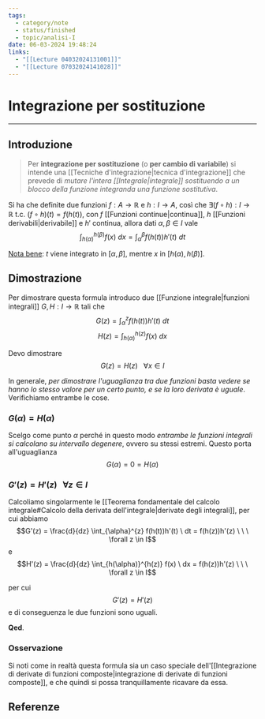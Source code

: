 ```yaml
---
tags:
  - category/note
  - status/finished
  - topic/analisi-I
date: 06-03-2024 19:48:24
links:
  - "[[Lecture 04032024131001]]"
  - "[[Lecture 07032024141028]]"
---
```

# Integrazione per sostituzione
---
## Introduzione
> Per **integrazione per sostituzione** (o **per cambio di variabile**) si intende una [[Tecniche d'integrazione|tecnica d'integrazione]] che prevede di _mutare l'intera [[Integrale|integrale]] sostituendo a un blocco della funzione integranda una funzione sostitutiva_.

Si ha che definite due funzioni $f: A \to \mathbb{R}$ e $h: I \to A$, così che $\exists (f \circ h): I \to \mathbb{R}$ t.c. $(f \circ h)(t) = f(h(t))$, con $f$ [[Funzioni continue|continua]], $h$ [[Funzioni derivabili|derivabile]] e $h'$ continua, allora dati $\alpha, \beta \in I$ vale
$$\int_{h(\alpha)}^{h(\beta)} f(x) \ dx = \int_{\alpha}^{\beta} f(h(t)) h'(t) \ dt$$

<u>Nota bene</u>: $t$ viene integrato in $[\alpha, \beta]$, mentre $x$ in $[h(\alpha), h(\beta)]$.

## Dimostrazione
Per dimostrare questa formula introduco due [[Funzione integrale|funzioni integrali]] $G, H: I \to \mathbb{R}$ tali che
$$G(z) = \int_{\alpha}^{z} f(h(t))h'(t) \ dt$$
$$H(z) = \int_{h(\alpha)}^{h(z)} f(x) \ dx$$

Devo dimostrare
$$G(z) = H(z) \ \ \ \forall x \in I$$

In generale, _per dimostrare l'uguaglianza tra due funzioni basta vedere se hanno lo stesso valore per un certo punto, e se la loro derivata è uguale_. Verifichiamo entrambe le cose.

### $G(\alpha) = H(\alpha)$
Scelgo come punto $\alpha$ perché in questo modo _entrambe le funzioni integrali si calcolano su intervallo degenere_, ovvero su stessi estremi. Questo porta all'uguaglianza
$$G(\alpha) = 0 = H(\alpha)$$

### $G'(z) = H'(z) \ \ \ \forall z \in I$
Calcoliamo singolarmente le [[Teorema fondamentale del calcolo integrale#Calcolo della derivata dell'integrale|derivate degli integrali]], per cui abbiamo
$$G'(z) = \frac{d}{dz} \int_{\alpha}^{z} f(h(t))h'(t) \ dt = f(h(z))h'(z) \ \ \ \forall z \in I$$
e
$$H'(z) = \frac{d}{dz} \int_{h(\alpha)}^{h(z)} f(x) \ dx = f(h(z))h'(z) \ \ \ \forall z \in I$$

per cui
$$G'(z) = H'(z)$$
e di conseguenza le due funzioni sono uguali.

**Qed**.

### Osservazione
Si noti come in realtà questa formula sia un caso speciale dell'[[Integrazione di derivate di funzioni composte|integrazione di derivate di funzioni composte]], e che quindi si possa tranquillamente ricavare da essa.

## Referenze